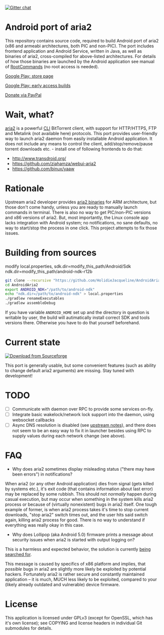 [![Gitter chat](https://badges.gitter.im/gitterHQ/gitter.png)](https://gitter.im/aria2-android/Lobby)

Android port of aria2
==========
This repository contains source code, required to build Android port of aria2 (x86 and armeabi
architectures, both PIC and non-PIC). The port includes frontend application and Android Service,
written in Java, as well as binaries of aria2, cross-compiled for above-listed architectures.
For details of how those binaries are launched by the Android application see manual of
[RootCommands][1] (no root access is needed).

[Google Play: store page](https://play.google.com/store/apps/details?id=net.sf.aria2)

[Google Play: early access builds](https://play.google.com/apps/testing/net.sf.aria2)

[Donate via PayPal](http://aria2-android.sf.net/donate.php)

Wait, what?
==========
[aria2][2] is a powerful [CLI][3] BitTorrent client, with support for HTTP/HTTPS, FTP and
Metalink (not available here) protocols. This port provides user-friendly way to launch aria2
daemon from easily installable Android application. It does not include any means to control
the client, add/stop/remove/pause torrent downloads etc. - install one of following frontends
to do that:

* http://www.transdroid.org/
* https://github.com/ziahamza/webui-aria2
* https://github.com/binux/yaaw

Rationale
==========
Upstream aria2 developer provides [aria2 binaries][4] for ARM architecture, but those don't come
handy, unless you are ready to manually launch commands in terminal. There is also no way to
get PIC/non-PIC versions and x86 versions of aria2. But, most importantly, the Linux console app
lacks integration with Android system; no notifications, no sane defaults, no way to start/stop
the process in one click. This project attempts to fix those issues.

Building from sources
==========
modify local.properties, 
sdk.dir=modify_this_path/Android/Sdk
ndk.dir=modify_this_path/android-ndk-r12b
````bash
git clone --recursive "https://github.com/HolidieJacqueline/AndroidAria2.git"
cd AndroidAria2
export ANDROID_NDK="/path/to/android-ndk"
echo "ndk.dir=/path/to/android-ndk" > local.properties
./gradlew renameExecutables
./gradlew assembleDebug
````

If you have variable `ANDROID_HOME` set up and the directory in question is writable by user, the build 
will autimatically install correct SDK and tools versions there. Otherwise you have to do that yourself 
beforehand.

Current state
==========

[![Download from Sourceforge](https://img.shields.io/sourceforge/dt/aria2-android.svg)](http://sf.net/p/aria2-android/get/)

This port is generally usable, but some convenient features (such as ability to change default
aria2 arguments) are missing. Stay tuned with development!

TODO
==========
- [ ] Communicate with daemon over RPC to provide some services on-fly.
- [ ] Integrate basic wakelock/network lock support into the daemon, using websocket callbacks
- [ ] Async DNS resolution is disabled (see [upstream notes][5]), and there does not seem to be an
easy way to fix it in launcher besides using RPC to supply values during each network change
(see above).

FAQ
==========

* Why does aria2 sometimes display misleading status ("there may have been errors") in notifications?

When aria2 (or any other Android application) dies from signal (gets killed by systems etc.), it's
exit code (that contains information about last error) may be replaced by some rubbish.
This should not _normally_ happen during casual execution, but may occur when something in the system
kills aria2 process or because of (virtually nonexistent) bugs in aria2 itself. One tough example of
former, is when aria2 process takes it's time to stop current downloads, "stop aria2" switch times out,
and the user hits said switch again, killing aria2 process for good. There is no way to understand if
everything was really okay in this case.

* Why does Lollipop (aka Android 5.0) firmware prints a message about security issues when aria2 is started
with output logging on?

This is a harmless and expected behavior, the solution is currently [being searched for](#1).

This message is caused by specifics of x86 platform and implies, that _possible_ bugs in
aria2 are slightly more likely be exploited by potential hackers. Fortunately aria2 is rather
secure and constantly maintained application – it is much, MUCH less likely to be exploited,
compared to your (likely already outdated and vulnerable) device firmware.

License
==========
This application is licensed under GPLv3 (except for OpenSSL, which has it's own license); see
COPYING and license headers in individual Git submodules for details.

[1]: https://github.com/dschuermann/superuser-commands
[2]: http://sourceforge.net/projects/aria2/files/stable/
[3]: https://en.wikipedia.org/wiki/Command-line_interface
[4]: http://aria2.sf.net/
[5]: https://github.com/tatsuhiro-t/aria2/blob/master/README.android
